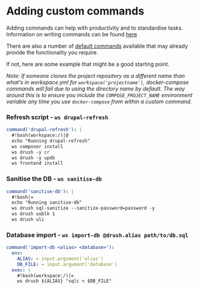 # Adding custom commands

Adding commands can help with productivity and to standardise tasks.  
Information on writing commands can be found [here](https://github.com/my127/workspace/blob/0.1.x/docs/types/command.md)

There are also a number of [default commands](https://github.com/inviqa/harness-base-php/blob/2.0.x/src/_base/harness/config/commands.yml) available that may already provide the functionality you require.

If not, here are some example that might be a good starting point.

_Note: If someone clones the project repository as a different name than what's in workspace.yml for
`workspace('projectname')`, docker-compose commands will fail due to using the directory name by default.
The way around this is to ensure you include the `COMPOSE_PROJECT_NAME` environment variable any time
you use `docker-compose` from within a custom command._

### Refresh script - `ws drupal-refresh`
```yaml
command('drupal-refresh'): |
  #!bash(workspace:/)|@
  echo "Running drupal-refresh"
  ws composer install
  ws drush -y cr
  ws drush -y updb
  ws frontend install
```

### Sanitise the DB - `ws sanitise-db`
```yaml
command('sanitise-db'): |
  #!bash|=
  echo "Running sanitise-db"
  ws drush sql-sanitize --sanitize-password=password -y
  ws drush uublk 1
  ws drush uli
```

### Database import - `ws import-db @drush.alias path/to/db.sql`
```yaml
command('import-db <alias> <database>'):
  env:
    ALIAS: = input.argument('alias')
    DB_FILE: = input.argument('database')
  exec: |
    #!bash(workspace:/)|=
    ws drush ${ALIAS} "sqlc < $DB_FILE"
```

